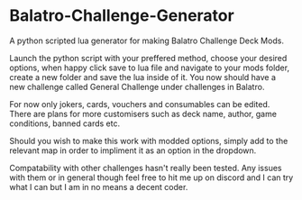 # Balatro-Challenge-Generator
A python scripted lua generator for making Balatro Challenge Deck Mods.

Launch the python script with your preffered method, choose your desired options, when happy click save to lua file and navigate to your mods folder, create a new folder and save the lua inside of it. You now should have a new challenge called General Challenge under challenges in Balatro.

For now only jokers, cards, vouchers and consumables can be edited. There are plans for more customisers such as deck name, author, game conditions, banned cards etc.

Should you wish to make this work with modded options, simply add to the relevant map in order to impliment it as an option in the dropdown.

Compatability with other challenges hasn't really been tested. Any issues with them or in general though feel free to hit me up on discord and I can try what I can but I am in no means a decent coder.